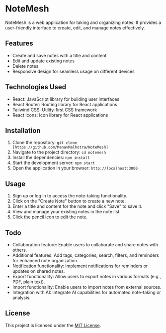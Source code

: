# NoteMesh

NoteMesh is a web application for taking and organizing notes. It provides a user-friendly interface to create, edit, and manage notes effectively.

## Features

- Create and save notes with a title and content
- Edit and update existing notes
- Delete notes
- Responsive design for seamless usage on different devices

## Technologies Used

- React: JavaScript library for building user interfaces
- React Router: Routing library for React applications
- Tailwind CSS: Utility-first CSS framework
- React Icons: Icon library for React applications

## Installation

1. Clone the repository: `git clone [https://github.com/ManavMalhotra/NoteMesh]`
2. Navigate to the project directory: `cd notemesh`
3. Install the dependencies: `npm install`
4. Start the development server: `npm start`
5. Open the application in your browser: `http://localhost:3000`

## Usage

1. Sign up or log in to access the note-taking functionality.
2. Click on the "Create Note" button to create a new note.
3. Enter a title and content for the note and click "Save" to save it.
4. View and manage your existing notes in the note list.
5. Click the pencil icon to edit the note.

## Todo

- Collaboration feature: Enable users to collaborate and share notes with others.
- Additional features: Add tags, categories, search, filters, and reminders for enhanced note organization.
- Notification functionality: Implement notifications for reminders or updates on shared notes.
- Export functionality: Allow users to export notes in various formats (e.g., PDF, plain text).
- Import functionality: Enable users to import notes from external sources.
- Integration with AI: Integrate AI capabilities for automated note-taking or analysis.

## License

This project is licensed under the [MIT License](LICENSE).

